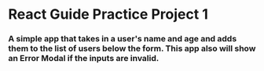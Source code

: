 # React Guide Practice Project 1

### A simple app that takes in a user's name and age and adds them to the list of users below the form. This app also will show an Error Modal if the inputs are invalid.
